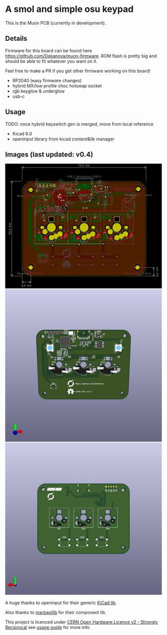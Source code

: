 # A smol and simple osu keypad

This is the Muon PCB (currently in development).

## Details
Firmware for this board can be found here https://github.com/Dekanova/muon-firmware.
ROM flash is pretty big and should be able to fit whatever you want on it.

Feel free to make a PR if you get other firmware working on this board!

- RP2040 (easy firmware changes)
- hybrid MX/low profile choc hotswap socket
- rgb keyglow & underglow
- usb-c


## Usage
TODO: once hybrid keyswitch gen is merged, move from local reference

- Kicad 6.0
- openinput library from kicad content&lib manager

## Images (last updated: v0.4)
![pcb](media/v0-4/pcb.jpg?raw=true "PCB")
![front](media/v0-4/front.jpg?raw=true "Front")
![back](media/v0-4/back.jpg?raw=true "Back")

A huge thanks to openinput for their generic [KiCad lib](https://github.com/openinput-fw/openinput-kicad-library).

Also thanks to [marbastlib](https://github.com/ebastler/marbastlib) for their component lib.

This project is licenced under [CERN Open Hardware Licence v2 - Strongly Reciprocal](LICENCE) see [usage guide](LICENCE_USER_GUIDE) for more info
